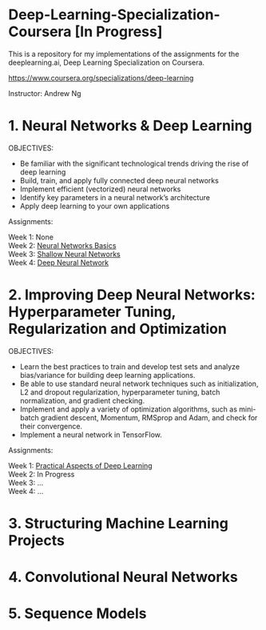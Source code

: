 # Deep-Learning-Specialization-Coursera [In Progress]
This is a repository for my implementations of the assignments for the deeplearning.ai, Deep Learning Specialization on Coursera.

https://www.coursera.org/specializations/deep-learning

Instructor: Andrew Ng

# 1. Neural Networks & Deep Learning

OBJECTIVES:
- Be familiar with the significant technological trends driving the rise of deep learning
- Build, train, and apply fully connected deep neural networks
- Implement efficient (vectorized) neural networks
- Identify key parameters in a neural network’s architecture
- Apply deep learning to your own applications

Assignments:  
  
Week 1: None  
Week 2:  [Neural Networks Basics](https://github.com/noitsnotmo/Deep-Learning-Specialization-Coursera/tree/main/Neural_Networks_and_Deep_Learning/Week_2)  
Week 3:  [Shallow Neural Networks](https://github.com/noitsnotmo/Deep-Learning-Specialization-Coursera/tree/main/Neural_Networks_and_Deep_Learning/Week_3)  
Week 4:  [Deep Neural Network](https://github.com/noitsnotmo/Deep-Learning-Specialization-Coursera/tree/main/Neural_Networks_and_Deep_Learning/Week_4)  

# 2. Improving Deep Neural Networks: Hyperparameter Tuning, Regularization and Optimization

OBJECTIVES:
- Learn the best practices to train and develop test sets and analyze bias/variance for building deep learning applications.  
- Be able to use standard neural network techniques such as initialization, L2 and dropout regularization, hyperparameter tuning, batch normalization, and gradient checking.  
- Implement and apply a variety of optimization algorithms, such as mini-batch gradient descent, Momentum, RMSprop and Adam, and check for their convergence.  
- Implement a neural network in TensorFlow.  

Assignments:  
  
Week 1: [Practical Aspects of Deep Learning](https://github.com/noitsnotmo/Deep-Learning-Specialization-Coursera/tree/main/Improving_Deep_Neural_Networks_Hyperparameter_Tuning_Regularization_and_Optimization/Week_1)   
Week 2: In Progress  
Week 3: ...  
Week 4: ...  
  
# 3. Structuring Machine Learning Projects

# 4. Convolutional Neural Networks

# 5. Sequence Models
